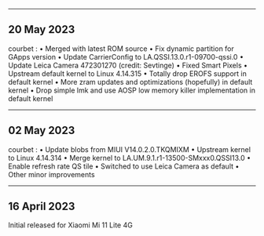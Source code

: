 ---------------
20 May 2023
---------------

courbet :
• Merged with latest ROM source
• Fix dynamic partition for GApps version
• Update CarrierConfig to LA.QSSI.13.0.r1-09700-qssi.0
• Update Leica Camera 472301270 (credit: Sevtinge)
• Fixed Smart Pixels
• Upstream default kernel to Linux 4.14.315
• Totally drop EROFS support in default kernel
• More zram updates and optimizations (hopefully) in default kernel
• Drop simple lmk and use AOSP low memory killer implementation in default kernel


---------------
02 May 2023
---------------

courbet :
• Update blobs from MIUI V14.0.2.0.TKQMIXM
• Upstream kernel to Linux 4.14.314
• Merge kernel to LA.UM.9.1.r1-13500-SMxxx0.QSSI13.0
• Enable refresh rate QS tile
• Switched to use Leica Camera as default
• Other minor improvements


---------------
16 April 2023
---------------

Initial released for Xiaomi Mi 11 Lite 4G

